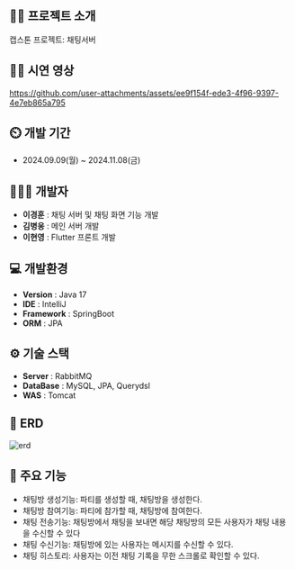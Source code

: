 ## 👨‍🏫 프로젝트 소개
캡스톤 프로젝트: 채팅서버

## 👨‍🏫 시연 영상
https://github.com/user-attachments/assets/ee9f154f-ede3-4f96-9397-4e7eb865a795

## ⏲️ 개발 기간 
- 2024.09.09(월) ~ 2024.11.08(금)
  
## 🧑‍🤝‍🧑 개발자  
- **이경훈** : 채팅 서버 및 채팅 화면 기능 개발
- **김병웅** : 메인 서버 개발
- **이현영** : Flutter 프론트 개발
  
## 💻 개발환경
- **Version** : Java 17
- **IDE** : IntelliJ
- **Framework** : SpringBoot
- **ORM** : JPA

## ⚙️ 기술 스택
- **Server** : RabbitMQ
- **DataBase** : MySQL, JPA, Querydsl
- **WAS** : Tomcat

## 📝 ERD
![erd](https://github.com/user-attachments/assets/577a5f83-4430-4a1c-830e-7a551b1afcad)


## 📌 주요 기능
- 채팅방 생성기능: 파티를 생성할 때, 채팅방을 생성한다.
- 채팅방 참여기능: 파티에 참가할 때, 채팅방에 참여한다.
- 채팅 전송기능: 채팅방에서 채팅을 보내면 해당 채팅방의 모든 사용자가 채팅 내용을 수신할 수 있다
- 채팅 수신기능: 채팅방에 있는 사용자는 메시지를 수신할 수 있다.
- 채팅 히스토리: 사용자는 이전 채팅 기록을 무한 스크롤로 확인할 수 있다.



  
  
